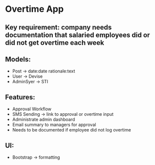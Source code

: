 # Overtime App

## Key requirement: company needs documentation that salaried employees did or did not get overtime each week

## Models:
- Post -> date:date rationale:text
- User -> Devise
- AdminSyer -> STI

## Features:
- Approval Workflow
- SMS Sending -> link to approval or overtime input
- Administrate admin dashboard
- Email summary to managers for approval
- Needs to be documented if employee did not log overtime

## UI:
- Bootstrap -> formatting